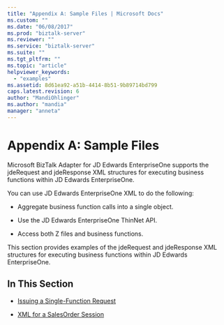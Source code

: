 ```yaml
---
title: "Appendix A: Sample Files | Microsoft Docs"
ms.custom: ""
ms.date: "06/08/2017"
ms.prod: "biztalk-server"
ms.reviewer: ""
ms.service: "biztalk-server"
ms.suite: ""
ms.tgt_pltfrm: ""
ms.topic: "article"
helpviewer_keywords: 
  - "examples"
ms.assetid: 8d61ea92-a51b-4414-8b51-9b89714bd799
caps.latest.revision: 6
author: "MandiOhlinger"
ms.author: "mandia"
manager: "anneta"
---
```

# Appendix A: Sample Files
Microsoft BizTalk Adapter for JD Edwards EnterpriseOne supports the jdeRequest and jdeResponse XML structures for executing business functions within JD Edwards EnterpriseOne.  
  
 You can use JD Edwards EnterpriseOne XML to do the following:  
  
-   Aggregate business function calls into a single object.  
  
-   Use the JD Edwards EnterpriseOne ThinNet API.  
  
-   Access both Z files and business functions.  
  
 This section provides examples of the jdeRequest and jdeResponse XML structures for executing business functions within JD Edwards EnterpriseOne.  
  
## In This Section  
  
-   [Issuing a Single-Function Request](../core/issuing-a-single-function-request.md)  
  
-   [XML for a SalesOrder Session](../core/xml-for-a-salesorder-session.md)